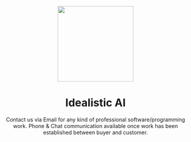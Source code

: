 <p align="center"><img src='https://vagdedes.com/.images/idealistic/logoCircular.png' width='200' height='200'></p> 

# <div align="center">Idealistic AI

<p align="center">Contact us via Email for any kind of professional software/programming work. Phone & Chat communication available once work has been established between buyer and customer.</p>

